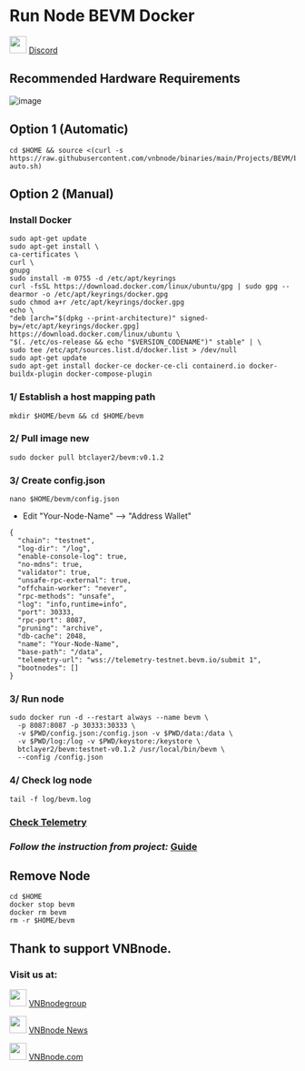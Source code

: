 # Run Node BEVM Docker
<img src="https://github.com/vnbnode/VNBnode-Guides/assets/76662222/7724db8a-a28e-452b-8431-ed5a748ba9bd" width="30"/> <a href="https://discord.gg/uBnrqrHBhD" target="_blank">Discord</a>
## Recommended Hardware Requirements 

![image](https://github.com/vnbnode/VNBnode-Guides/assets/76662222/e8086d6a-42a1-4b86-80cb-ae8894f10b64)

## Option 1 (Automatic)
```
cd $HOME && source <(curl -s https://raw.githubusercontent.com/vnbnode/binaries/main/Projects/BEVM/bevm-auto.sh)
```
## Option 2 (Manual)

### Install Docker
```
sudo apt-get update
sudo apt-get install \
ca-certificates \
curl \
gnupg
sudo install -m 0755 -d /etc/apt/keyrings
curl -fsSL https://download.docker.com/linux/ubuntu/gpg | sudo gpg --dearmor -o /etc/apt/keyrings/docker.gpg
sudo chmod a+r /etc/apt/keyrings/docker.gpg
echo \
"deb [arch="$(dpkg --print-architecture)" signed-by=/etc/apt/keyrings/docker.gpg] https://download.docker.com/linux/ubuntu \
"$(. /etc/os-release && echo "$VERSION_CODENAME")" stable" | \
sudo tee /etc/apt/sources.list.d/docker.list > /dev/null
sudo apt-get update
sudo apt-get install docker-ce docker-ce-cli containerd.io docker-buildx-plugin docker-compose-plugin
```

### 1/ Establish a host mapping path
```
mkdir $HOME/bevm && cd $HOME/bevm
```
### 2/ Pull image new 
```
sudo docker pull btclayer2/bevm:v0.1.2
```
### 3/ Create config.json
```
nano $HOME/bevm/config.json
```
- Edit "Your-Node-Name" --> "Address Wallet"
```
{
  "chain": "testnet",
  "log-dir": "/log",
  "enable-console-log": true,
  "no-mdns": true,
  "validator": true,
  "unsafe-rpc-external": true,
  "offchain-worker": "never",
  "rpc-methods": "unsafe",
  "log": "info,runtime=info",
  "port": 30333,
  "rpc-port": 8087,
  "pruning": "archive",
  "db-cache": 2048,
  "name": "Your-Node-Name",
  "base-path": "/data",
  "telemetry-url": "wss://telemetry-testnet.bevm.io/submit 1",
  "bootnodes": []
}
```
### 3/ Run node
```
sudo docker run -d --restart always --name bevm \
  -p 8087:8087 -p 30333:30333 \
  -v $PWD/config.json:/config.json -v $PWD/data:/data \
  -v $PWD/log:/log -v $PWD/keystore:/keystore \
  btclayer2/bevm:testnet-v0.1.2 /usr/local/bin/bevm \
  --config /config.json
```
### 4/ Check log node
```
tail -f log/bevm.log
```
### [Check Telemetry](https://telemetry-testnet.bevm.io/#/0x309a090992035428553a9b85209cc3c1c0aa8e03030aac6ed4a7d75f37f1b362)
### *Follow the instruction from project:* [Guide](https://documents.bevm.io/)

## Remove Node
```
cd $HOME
docker stop bevm
docker rm bevm
rm -r $HOME/bevm
```

## Thank to support VNBnode.
### Visit us at:

<img src="https://user-images.githubusercontent.com/50621007/183283867-56b4d69f-bc6e-4939-b00a-72aa019d1aea.png" width="30"/> <a href="https://t.me/VNBnodegroup" target="_blank">VNBnodegroup</a>

<img src="https://user-images.githubusercontent.com/50621007/183283867-56b4d69f-bc6e-4939-b00a-72aa019d1aea.png" width="30"/> <a href="https://t.me/Vnbnode" target="_blank">VNBnode News</a>

<img src="https://github.com/vnbnode/binaries/blob/main/Logo/VNBnode.jpg" width="30"/> <a href="https://VNBnode.com" target="_blank">VNBnode.com</a>

